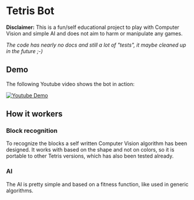 # Tetris Bot
**Disclaimer:** This is a fun/self educational project to play with Computer Vision and simple AI and does not aim to harm or manipulate any games.

*The code has nearly no docs and still a lot of "tests", it maybe cleaned up in the future ;-)*

## Demo

The following Youtube video shows the bot in action:

[![Youtube Demo](https://img.youtube.com/vi/5CZHr9GmCnA/0.jpg)](https://www.youtube.com/watch?v=5CZHr9GmCnA)

## How it workers

### Block recognition

To recognize the blocks a self written Computer Vision algorithm has been designed. It works with based on the shape and not on colors, so it is portable to other Tetris versions, which has also been tested already.

### AI

The AI is pretty simple and based on a fitness function, like used in generic algorithms.

